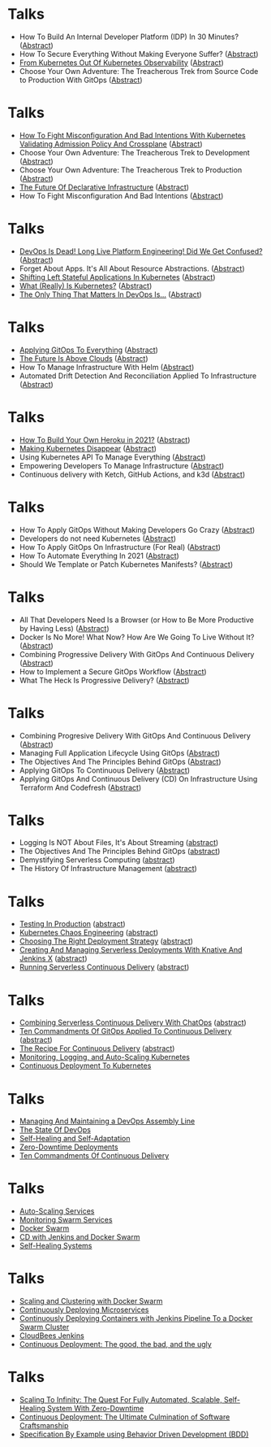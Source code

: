 # Talks

* How To Build An Internal Developer Platform (IDP) In 30 Minutes? ([Abstract](https://github.com/vfarcic/vfarcic.github.io/blob/master/kubernetes/abstracts/idp.md))
* How To Secure Everything Without Making Everyone Suffer? ([Abstract](https://github.com/vfarcic/vfarcic.github.io/blob/master/kubernetes/abstracts/secure-everything.md))
* [From Kubernetes Out Of Kubernetes Observability](crossplane/observability.html) ([Abstract](https://github.com/vfarcic/vfarcic.github.io/blob/master/crossplane/abstracts/crossplane-observability.md))
* Choose Your Own Adventure: The Treacherous Trek from Source Code to Production With GitOps ([Abstract](https://github.com/vfarcic/vfarcic.github.io/blob/master/cloud/abstracts/adventure-gitops.md))


# Talks

* [How To Fight Misconfiguration And Bad Intentions With Kubernetes Validating Admission Policy And Crossplane](crossplane/vap.html) ([Abstract](https://github.com/vfarcic/vfarcic.github.io/blob/master/crossplane/abstracts/vac.md))
* Choose Your Own Adventure: The Treacherous Trek to Development ([Abstract](https://github.com/vfarcic/vfarcic.github.io/blob/master/cloud/abstracts/adventure-dev.md))
* Choose Your Own Adventure: The Treacherous Trek to Production ([Abstract](https://github.com/vfarcic/vfarcic.github.io/blob/master/cloud/abstracts/adventure.md))
* [The Future Of Declarative Infrastructure](crossplane/declarative.html) ([Abstract](https://github.com/vfarcic/vfarcic.github.io/blob/master/crossplane/abstracts/declarative.md))
* How To Fight Misconfiguration And Bad Intentions ([Abstract](https://github.com/vfarcic/vfarcic.github.io/blob/master/crossplane/abstracts/datree.md))


# Talks

* [DevOps Is Dead! Long Live Platform Engineering! Did We Get Confused?](devops/dead.html) ([Abstract](https://github.com/vfarcic/vfarcic.github.io/blob/master/devops/abstracts/dead.md))
* Forget About Apps. It's All About Resource Abstractions. ([Abstract](https://github.com/vfarcic/vfarcic.github.io/blob/master/crossplane/abstracts/resources.md))
* [Shifting Left Stateful Applications In Kubernetes](crossplane/shift-left.html) ([Abstract](https://github.com/vfarcic/vfarcic.github.io/blob/master/crossplane/abstracts/stateful-apps.md))
* [What (Really) Is Kubernetes?](kubernetes/what.html) ([Abstract](https://github.com/vfarcic/vfarcic.github.io/blob/master/kubernetes/abstracts/what.md))
* [The Only Thing That Matters In DevOps Is...](crossplane/idp.html) ([Abstract](https://github.com/vfarcic/vfarcic.github.io/blob/master/crossplane/abstracts/idp.md))


# Talks

* [Applying GitOps To Everything](crossplane/e2e-gitops.html) ([Abstract](https://github.com/vfarcic/vfarcic.github.io/blob/master/crossplane/abstracts/e2e-gitops.md))
* [The Future Is Above Clouds](crossplane/uxp.html) ([Abstract](https://github.com/vfarcic/vfarcic.github.io/blob/master/crossplane/abstracts/uxp.md))
* How To Manage Infrastructure With Helm ([Abstract](https://github.com/vfarcic/vfarcic.github.io/blob/master/crossplane/abstracts/helm.md))
* Automated Drift Detection And Reconciliation Applied To Infrastructure ([Abstract](https://github.com/vfarcic/vfarcic.github.io/blob/master/crossplane/abstracts/reconciliation.md))


# Talks

* [How To Build Your Own Heroku in 2021?](crossplane/heroku.html) ([Abstract](https://github.com/vfarcic/vfarcic.github.io/blob/master/crossplane/abstracts/heroku.md))
* [Making Kubernetes Disappear](crossplane/kubernetes-disappear.html) ([Abstract](https://github.com/vfarcic/vfarcic.github.io/blob/master/crossplane/abstracts/kubernetes-disappear.md))
* Using Kubernetes API To Manage Everything ([Abstract](https://github.com/vfarcic/vfarcic.github.io/blob/master/crossplane/abstracts/universal-control-plane.md))
* Empowering Developers To Manage Infrastructure ([Abstract](https://github.com/vfarcic/vfarcic.github.io/blob/master/crossplane/abstracts/composites.md))
* Continuous delivery with Ketch, GitHub Actions, and k3d ([Abstract](https://github.com/vfarcic/vfarcic.github.io/blob/master/ketch/abstracts/github-actions.md))


# Talks

* How To Apply GitOps Without Making Developers Go Crazy ([Abstract](https://github.com/vfarcic/vfarcic.github.io/blob/master/crossplane/abstracts/gitops.md))
* Developers do not need Kubernetes ([Abstract](https://github.com/vfarcic/vfarcic.github.io/blob/master/k8s/abstracts/developers-do-not-need-kubernetes.md))
* How To Apply GitOps On Infrastructure (For Real) ([Abstract](https://github.com/vfarcic/vfarcic.github.io/blob/master/argo/abstracts/crossplane.md))
* How To Automate Everything In 2021 ([Abstract](https://github.com/vfarcic/vfarcic.github.io/blob/master/argo/abstracts/combined.md))
* Should We Template or Patch Kubernetes Manifests? ([Abstract](https://github.com/vfarcic/vfarcic.github.io/blob/master/deploy/abstracts/helm-vs-kustomize.md))


# Talks

* All That Developers Need Is a Browser (or How to Be More Productive by Having Less) ([Abstract](https://github.com/vfarcic/vfarcic.github.io/blob/master/dev/abstracts/gitpod.md))
* Docker Is No More! What Now? How Are We Going To Live Without It? ([Abstract](https://github.com/vfarcic/vfarcic.github.io/blob/master/containers/abstracts/kaniko.md))
* Combining Progressive Delivery With GitOps And Continuous Delivery ([Abstract](https://github.com/vfarcic/vfarcic.github.io/blob/master/progressive/abstracts/progressive-gitops-cd.md))
* How to Implement a Secure GitOps Workflow ([Abstract](https://github.com/vfarcic/vfarcic.github.io/blob/master/gitops/abstracts/security.md))
* What The Heck Is Progressive Delivery? ([Abstract](https://github.com/vfarcic/vfarcic.github.io/blob/master/progressive/abstracts/progressive.md))


# Talks

* Combining Progresive Delivery With GitOps And Continuous Delivery ([Abstract](https://github.com/vfarcic/vfarcic.github.io/blob/master/gitops/abstracts/progressive.md))
* Managing Full Application Lifecycle Using GitOps ([Abstract](https://github.com/vfarcic/vfarcic.github.io/blob/master/gitops/abstracts/gitops-cd.md))
* The Objectives And The Principles Behind GitOps ([Abstract](https://github.com/vfarcic/vfarcic.github.io/blob/master/gitops/abstracts/gitops.md))
* Applying GitOps To Continuous Delivery ([Abstract](https://github.com/vfarcic/vfarcic.github.io/blob/master/gitops/abstracts/gitops-cf.md))
* Applying GitOps And Continuous Delivery (CD) On Infrastructure Using Terraform And Codefresh ([Abstract](https://github.com/vfarcic/vfarcic.github.io/blob/master/gitops/abstracts/terraform-cf.md))


# Talks

* Logging Is NOT About Files, It's About Streaming ([abstract](https://github.com/vfarcic/vfarcic.github.io/blob/master/catalog/abstracts/loki.md))
* The Objectives And The Principles Behind GitOps ([abstract](https://github.com/vfarcic/vfarcic.github.io/blob/master/gitops/abstracts/gitops.md))
* Demystifying Serverless Computing ([abstract](https://github.com/vfarcic/vfarcic.github.io/blob/master/catalog/abstracts/serverless.md))
* The History Of Infrastructure Management ([abstract](https://github.com/vfarcic/vfarcic.github.io/blob/master/catalog/abstracts/iac-history.md))


# Talks

* [Testing In Production](canary-istio/testing-production.html) ([abstract](https://github.com/vfarcic/vfarcic.github.io/blob/master/canary-istio/abstracts/testing-production.md))
* [Kubernetes Chaos Engineering](chaos/index.html) ([abstract](https://github.com/vfarcic/vfarcic.github.io/blob/master/chaos/README.md))
* [Choosing The Right Deployment Strategy](jx/deployment.html) ([abstract](https://github.com/vfarcic/vfarcic.github.io/blob/master/jx/abstracts/deployment.md))
* [Creating And Managing Serverless Deployments With Knative And Jenkins X](jx/serverless-apps.html) ([abstract](https://github.com/vfarcic/vfarcic.github.io/blob/master/jx/abstracts/serverless-apps.md))
* [Running Serverless Continuous Delivery](jx/tekton.html) ([abstract](https://github.com/vfarcic/vfarcic.github.io/blob/master/jx/abstracts/tekton.md))


# Talks

* [Combining Serverless Continuous Delivery With ChatOps](jx/prow.html) ([abstract](https://github.com/vfarcic/vfarcic.github.io/blob/master/jx/abstracts/prow.md))
* [Ten Commandments Of GitOps Applied To Continuous Delivery](jx/gitops.html) ([abstract](https://github.com/vfarcic/vfarcic.github.io/blob/master/jx/abstracts/ten-commandments.md))
* [The Recipe For Continuous Delivery](jx/recipe.html) ([abstract](https://github.com/vfarcic/vfarcic.github.io/blob/master/jx/abstracts/recipe.md))
* [Monitoring, Logging, and Auto-Scaling Kubernetes](devops25/index.html)
* [Continuous Deployment To Kubernetes](devops24/index.html)


# Talks

* [Managing And Maintaining a DevOps Assembly Line](devops-assembly/index.html)
* [The State Of DevOps](devops20/index.html)
* [Self-Healing and Self-Adaptation](devops22/index.html)
* [Zero-Downtime Deployments](devops21/rolling-updates.html)
* [Ten Commandments Of Continuous Delivery](ten-commandments/index.html)


# Talks

* [Auto-Scaling Services](devops22/auto-scaling.html)
* [Monitoring Swarm Services](devops21/monitoring.html)
* [Docker Swarm](devops21/index.html)
* [CD with Jenkins and Docker Swarm](jenkins-swarm/index.html)
* [Self-Healing Systems](self-healing/index.html)


# Talks

* [Scaling and Clustering with Docker Swarm](docker-swarm/index.html)
* [Continuously Deploying Microservices](cd-microservices/index.html)
* [Continuously Deploying Containers with Jenkins Pipeline To a Docker Swarm Cluster](cd-pipeline-swarm/index.html)
* [CloudBees Jenkins](jenkins/cb.html)
* [Continuous Deployment: The good, the bad, and the ugly](continuous-deployment-best-practices/index.html)


# Talks

* [Scaling To Infinity: The Quest For Fully Automated, Scalable, Self-Healing System With Zero-Downtime](scaling/index.html)
* [Continuous Deployment: The Ultimate Culmination of Software Craftsmanship](cd/index.html)
* [Specification By Example using Behavior Driven Development (BDD)](sbe_bdd/index.html)
